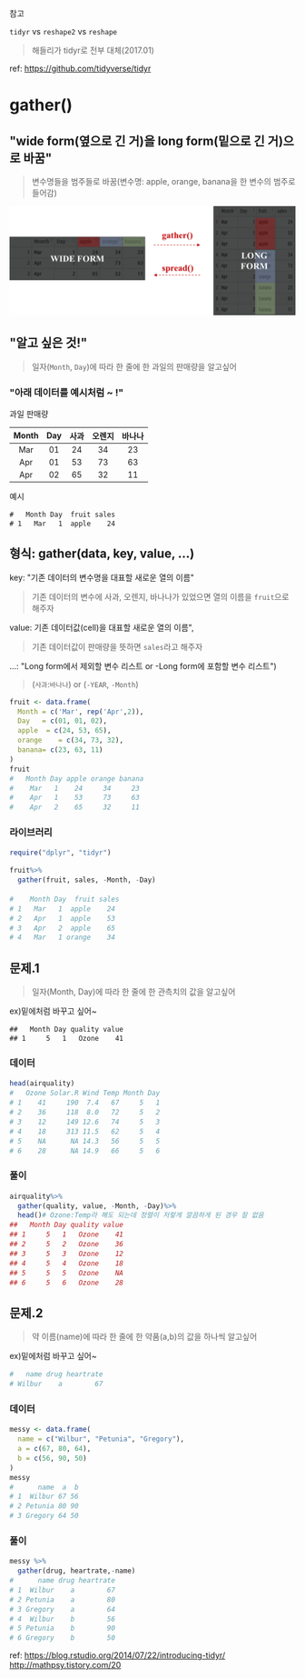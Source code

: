 참고

`tidyr` vs `reshape2` vs `reshape`

> 해들리가 tidyr로 전부 대체(2017.01)

ref: https://github.com/tidyverse/tidyr

# gather()
## "wide form(옆으로 긴 거)을 long form(밑으로 긴 거)으로 바꿈"
> 변수명들을 범주들로 바꿈(변수명: apple, orange, banana을 한 변수의 범주로 들어감)


<p align="center">
<img src="img/package-tidyr.png">
</p>

## "알고 싶은 것!"

> 일자(`Month`, `Day`)에 따라 한 줄에 한 과일의 판매량을 알고싶어

### "아래 데이터를 예시처럼 ~ !"
과일 판매량

Month|Day|사과|오렌지|바나나
:---:|:---:|:---:|:---:|:---:
Mar|01|24|34|23 
Apr|01|53|73|63
Apr|02|65|32|11


예시
```
#   Month Day  fruit sales
# 1   Mar   1  apple    24
```


## 형식: gather(data, key, value, ...)
key: "기존 데이터의 변수명을 대표할 새로운 열의 이름"
> 기존 데이터의 변수에 사과, 오렌지, 바나나가 있었으면 열의 이름을 `fruit`으로 해주자

value: 기존 데이터값(cell)을 대표할 새로운 열의 이름",
> 기존 데이터값이 판매량을 뜻하면 `sales`라고 해주자

...: "Long form에서 제외할 변수 리스트 or -Long form에 포함할 변수 리스트")
> (`사과`:`바나나`) or (`-YEAR`, `-Month`)

```r
fruit <- data.frame(
  Month = c('Mar', rep('Apr',2)),
  Day   = c(01, 01, 02),
  apple  = c(24, 53, 65),
  orange    = c(34, 73, 32),
  banana= c(23, 63, 11)
)
fruit
#   Month Day apple orange banana
#    Mar   1    24     34     23
#    Apr   1    53     73     63
#    Apr   2    65     32     11
```
### 라이브러리
```r
require("dplyr", "tidyr")
```
```r
fruit%>%
  gather(fruit, sales, -Month, -Day)

#    Month Day  fruit sales
# 1   Mar   1  apple    24
# 2   Apr   1  apple    53
# 3   Apr   2  apple    65
# 4   Mar   1 orange    34
```

## 문제.1
> 일자(Month, Day)에 따라 한 줄에 한 관측치의 값을 알고싶어

ex)밑에처럼 바꾸고 싶어~
```
##   Month Day quality value
## 1     5   1   Ozone    41
```
### 데이터 
```r
head(airquality)
#   Ozone Solar.R Wind Temp Month Day
# 1    41     190  7.4   67     5   1
# 2    36     118  8.0   72     5   2
# 3    12     149 12.6   74     5   3
# 4    18     313 11.5   62     5   4
# 5    NA      NA 14.3   56     5   5
# 6    28      NA 14.9   66     5   6
```
### 풀이
```r
airquality%>%
  gather(quality, value, -Month, -Day)%>%
  head()# Ozone:Temp라 해도 되는데 정렬이 저렇게 깔끔하게 된 경우 잘 없음
##   Month Day quality value
## 1     5   1   Ozone    41
## 2     5   2   Ozone    36
## 3     5   3   Ozone    12
## 4     5   4   Ozone    18
## 5     5   5   Ozone    NA
## 6     5   6   Ozone    28
```
## 문제.2
> 약 이름(name)에 따라 한 줄에 한 약품(a,b)의 값을 하나씩 알고싶어

ex)밑에처럼 바꾸고 싶어~

```r
#   name drug heartrate
# Wilbur    a        67
```
### 데이터 
```r
messy <- data.frame(
  name = c("Wilbur", "Petunia", "Gregory"),
  a = c(67, 80, 64),
  b = c(56, 90, 50)
)
messy
#      name  a  b
# 1  Wilbur 67 56
# 2 Petunia 80 90
# 3 Gregory 64 50
```
### 풀이
```r
messy %>%
  gather(drug, heartrate,-name)
#      name drug heartrate
# 1  Wilbur    a        67
# 2 Petunia    a        80
# 3 Gregory    a        64
# 4  Wilbur    b        56
# 5 Petunia    b        90
# 6 Gregory    b        50
```
ref: 
https://blog.rstudio.org/2014/07/22/introducing-tidyr/
http://mathpsy.tistory.com/20

